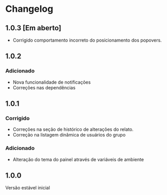 # Changelog

## 1.0.3 [Em aberto]
- Corrigido comportamento incorreto do posicionamento dos popovers.

## 1.0.2
### Adicionado
- Nova funcionalidade de notificações
- Correções nas dependências

## 1.0.1
### Corrigido
- Correções na seção de histórico de alterações do relato.
- Correção na listagem dinâmica de usuários do grupo

### Adicionado
- Alteração do tema do painel através de variáveis de ambiente

## 1.0.0

Versão estável inicial
